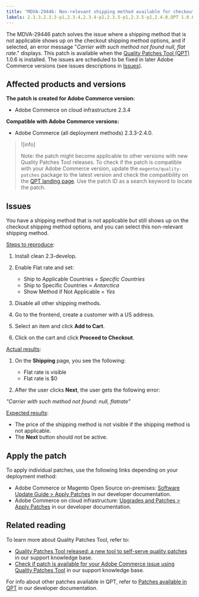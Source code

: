 ```yaml
---
title: "MDVA-29446: Non-relevant shipping method available for checkout"
labels: 2.3.3,2.3.3-p1,2.3.4,2.3.4-p2,2.3.5-p1,2.3.5-p2,2.4.0,QPT 1.0.6,QPT patches,Magento Commerce,Magento Commerce Cloud,checkout,shipping,support tools,Adobe Commerce,cloud infrastructure,on-premises
---
```


The MDVA-29446 patch solves the issue where a shipping method that is not applicable shows up on the checkout shipping method options, and if selected, an error message "*Carrier with such method not found null, flat rate*." displays. This patch is available when the [Quality Patches Tool (QPT)](https://support.magento.com/hc/en-us/articles/360047139492) 1.0.6 is installed. The issues are scheduled to be fixed in later Adobe Commerce versions (see issues descriptions in [Issues](https://support.magento.com/hc/en-us/articles/360050056271#issues)).

## Affected products and versions

**The patch is created for Adobe Commerce version:**

* Adobe Commerce on cloud infrastructure 2.3.4

**Compatible with Adobe Commerce versions:**

* Adobe Commerce (all deployment methods) 2.3.3-2.4.0.

>![info]
>
>Note: the patch might become applicable to other versions with new Quality Patches Tool releases. To check if the patch is compatible with your Adobe Commerce version, update the `magento/quality-patches` package to the latest version and check the compatibility on the [QPT landing page](https://devdocs.magento.com/quality-patches/tool.html#patch-grid). Use the patch ID as a search keyword to locate the patch.

## Issues

You have a shipping method that is not applicable but still shows up on the checkout shipping method options, and you can select this non-relevant shipping method.

<ins>Steps to reproduce</ins>:

1. Install clean 2.3-develop.
1. Enable Flat rate and set:

    * Ship to Applicable Countries = *Specific Countries*
    * Ship to Specific Countries = *Antarctica*
    * Show Method if Not Applicable = *Yes*

1. Disable all other shipping methods.
1. Go to the frontend, create a customer with a US address.
1. Select an item and click **Add to Cart**.
1. Click on the cart and click **Proceed to Checkout**.

<ins>Actual results</ins>:

1. On the **Shipping** page, you see the following:

    * Flat rate is visible
    * Flat rate is $0
1. After the user clicks **Next**, the user gets the following error:

 *"Carrier with such method not found: null, flatrate"*

<ins>Expected results</ins>:

* The price of the shipping method is not visible if the shipping method is not applicable.
* The **Next** button should not be active.

## Apply the patch

To apply individual patches, use the following links depending on your deployment method:

* Adobe Commerce or Magento Open Source on-premises: [Software Update Guide > Apply Patches](https://devdocs.magento.com/guides/v2.4/comp-mgr/patching/mqp.html) in our developer documentation.
* Adobe Commerce on cloud infrastructure: [Upgrades and Patches > Apply Patches](https://devdocs.magento.com/cloud/project/project-patch.html) in our developer documentation.

## Related reading

To learn more about Quality Patches Tool, refer to:

* [Quality Patches Tool released: a new tool to self-serve quality patches](https://support.magento.com/hc/en-us/articles/360047139492) in our support knowledge base.
* [Check if patch is available for your Adobe Commerce issue using Quality Patches Tool](https://support.magento.com/hc/en-us/articles/360047125252) in our support knowledge base.

For info about other patches available in QPT, refer to [Patches available in QPT](https://devdocs.magento.com/quality-patches/tool.html#patch-grid) in our developer documentation.
